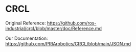# CRCL

Original Reference: https://github.com/ros-industrial/crcl/blob/master/doc/Reference.md

Our Documentation: https://github.com/PRIArobotics/CRCL/blob/main/JSON.md
